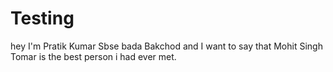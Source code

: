# Testing

hey 
I'm Pratik Kumar Sbse bada Bakchod and I want to say that Mohit Singh Tomar is the best person i had ever met.

